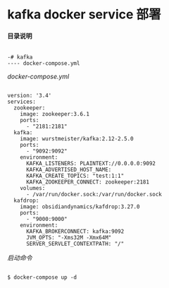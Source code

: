 # kafka docker service 部署  

#### 目录说明  

<pre><code>
-# kafka
---- docker-compose.yml
</code></pre>

*docker-compose.yml*

<pre><code>
version: '3.4'
services:
  zookeeper:
    image: zookeeper:3.6.1
    ports:
      - "2181:2181"
  kafka:
    image: wurstmeister/kafka:2.12-2.5.0
    ports:
      - "9092:9092"
    environment:
      KAFKA_LISTENERS: PLAINTEXT://0.0.0.0:9092
      KAFKA_ADVERTISED_HOST_NAME: <hostname>
      KAFKA_CREATE_TOPICS: "test:1:1"
      KAFKA_ZOOKEEPER_CONNECT: zookeeper:2181
    volumes:
      - /var/run/docker.sock:/var/run/docker.sock
  kafdrop:
    image: obsidiandynamics/kafdrop:3.27.0
    ports:
      - "9000:9000"
    environment:
      KAFKA_BROKERCONNECT: kafka:9092
      JVM_OPTS: "-Xms32M -Xmx64M"
      SERVER_SERVLET_CONTEXTPATH: "/"
</code></pre>

*启动命令*
<pre><code>
$ docker-compose up -d
</code></pre>